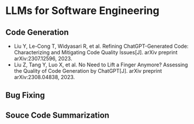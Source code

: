 # LLMs for Software Engineering

## Code Generation

- Liu Y, Le-Cong T, Widyasari R, et al. Refining ChatGPT-Generated Code: Characterizing and Mitigating Code Quality Issues[J]. arXiv preprint arXiv:2307.12596, 2023.
- Liu Z, Tang Y, Luo X, et al. No Need to Lift a Finger Anymore? Assessing the Quality of Code Generation by ChatGPT[J]. arXiv preprint arXiv:2308.04838, 2023.

## Bug Fixing

## Souce Code Summarization